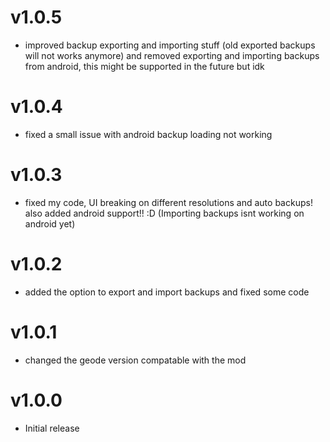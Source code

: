 # v1.0.5

 * improved backup exporting and importing stuff (old exported backups will not works anymore) and removed exporting and importing backups from android, this might be supported in the future but idk

# v1.0.4

 * fixed a small issue with android backup loading not working

# v1.0.3

 * fixed my code, UI breaking on different resolutions and auto backups! also added android support!! :D (Importing backups isnt working on android yet)

# v1.0.2

 * added the option to export and import backups and fixed some code

# v1.0.1

 * changed the geode version compatable with the mod

# v1.0.0

 * Initial release
